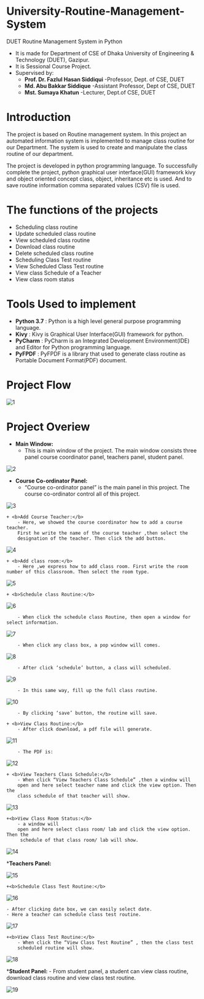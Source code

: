 # University-Routine-Management-System
DUET Routine Management System in Python

* It is made for Department of CSE of Dhaka University of Engineering & Technology (DUET), Gazipur.
* It is Sessional Course Project.
* Supervised by:
    - <b>Prof. Dr. Fazlul Hasan Siddiqui</b>
        -Professor, Dept. of CSE, DUET
    - <b>Md. Abu Bakkar Siddique</b>
        -Assistant Professor, Dept of CSE, DUET
    - <b>Mst. Sumaya Khatun</b>
        -Lecturer, Dept.of CSE, DUET


# Introduction
The project is based on Routine management system. In this project an automated information system is implemented to manage class routine for
our Department. The system is used to create and manipulate the class
routine of our department.

The project is developed in python programming language. To
successfully complete the project, python graphical user
interface(GUI) framework kivy and object oriented concept class, object,
inheritance etc is used. And to save routine information comma
separated values (CSV) file is used.


# The functions of the projects
* Scheduling class routine
* Update scheduled class routine
* View scheduled class routine
* Download class routine
* Delete scheduled class routine
* Scheduling Class Test routine
* View Scheduled Class Test routine
* View class Schedule of a Teacher
* View class room status


# Tools Used to implement
* <b>Python 3.7</b>
    : Python is a high level general purpose programming language.
* <b>Kivy</b>
    : Kivy is Graphical User Interface(GUI) framework for python.
* <b>PyCharm</b>
    : PyCharm is an Integrated Development Environment(IDE) and
Editor for Python programming language.
* <b>PyFPDF</b>
    : PyFPDF is a library that used to generate class routine as Portable Document Format(PDF) document.

# Project Flow
![1](https://github.com/PollobRay/University-Routine-Management-System/assets/96225924/5718c40c-df27-4413-a77e-ef43056acf52)


# Project Overiew
* <b>Main Window:</b>
  - This is main window of the project. The main window consists three
panel course coordinator panel, teachers panel, student panel.

![2](https://github.com/PollobRay/University-Routine-Management-System/assets/96225924/6f0c5a25-b73f-4897-a2d2-1c9ad3ef3199)

* <b>Course Co-ordinator Panel:</b>
  - “Course co-ordinator panel” is the main panel in this project. The
course co-ordinator control all of this project.

![3](https://github.com/PollobRay/University-Routine-Management-System/assets/96225924/ae7f956f-e1c4-4c89-95ef-889c76febf6f)

    + <b>Add Course Teacher:</b>
        - Here, we showed the course coordinator how to add a course teacher.
        First he write the name of the course teacher ,then select the
        designation of the teacher. Then click the add button.

![4](https://github.com/PollobRay/University-Routine-Management-System/assets/96225924/e2174e2f-4d09-4369-b3f1-919fe2fe38d6)

    + <b>Add class room:</b>
        - Here ,we express how to add class room. First write the room number of this classroom. Then select the room type.

![5](https://github.com/PollobRay/University-Routine-Management-System/assets/96225924/39c6f444-6a7a-4d29-880e-12a2b56154b6)

    + <b>Schedule class Routine:</b>
             
![6](https://github.com/PollobRay/University-Routine-Management-System/assets/96225924/af017605-9641-4054-b2c2-598bf3738603)

        - When click the schedule class Routine, then open a window for select information.

![7](https://github.com/PollobRay/University-Routine-Management-System/assets/96225924/18119f13-aae7-4f88-ac97-143cfce6c997)

        - When click any class box, a pop window will comes.

![8](https://github.com/PollobRay/University-Routine-Management-System/assets/96225924/8573472c-24f6-42ad-8063-300ab22b74c6)

        - After click ‘schedule’ button, a class will scheduled.

![9](https://github.com/PollobRay/University-Routine-Management-System/assets/96225924/754197b2-fbd3-4a1c-99a6-144106ce2548)

        - In this same way, fill up the full class routine.

![10](https://github.com/PollobRay/University-Routine-Management-System/assets/96225924/312ef90b-6453-4d43-9c8a-5fbd86e170eb)

        - By clicking ‘save’ button, the routine will save.

    + <b>View Class Routine:</b>
        - After click download, a pdf file will generate.

![11](https://github.com/PollobRay/University-Routine-Management-System/assets/96225924/b8b67d07-7922-42cc-8a98-18e35c753a8b)

        - The PDF is:

![12](https://github.com/PollobRay/University-Routine-Management-System/assets/96225924/f1da7f01-7cb0-4b58-9b00-accb89a74bd8)


    + <b>View Teachers Class Schedule:</b>
        - When click “View Teachers Class Schedule” ,then a window will
        open and here select teacher name and click the view option. Then the
        class schedule of that teacher will show.

![13](https://github.com/PollobRay/University-Routine-Management-System/assets/96225924/71da7cd3-c6bc-464c-b7ab-d6c2f34561af)

    +<b>View Class Room Status:</b>
        - a window will
        open and here select class room/ lab and click the view option. Then the
         schedule of that class room/ lab will show.
        
![14](https://github.com/PollobRay/University-Routine-Management-System/assets/96225924/64277f42-9eb1-4584-83de-c64a06f53924)

*<b>Teachers Panel:</b>
    
![15](https://github.com/PollobRay/University-Routine-Management-System/assets/96225924/d3542271-cb46-43d9-890b-367ce306395e)

    +<b>Schedule Class Test Routine:</b>
    
![16](https://github.com/PollobRay/University-Routine-Management-System/assets/96225924/7a3d0f32-708f-4d62-baec-78e6daff9942)

    - After clicking date box, we can easily select date.
    - Here a teacher can schedule class test routine.

![17](https://github.com/PollobRay/University-Routine-Management-System/assets/96225924/c986fd05-7223-4506-b39d-7bf67082a309)

    +<b>View Class Test Routine:</b>
        - When click the “View Class Test Routine” , then the class test
        scheduled routine will show.
        
![18](https://github.com/PollobRay/University-Routine-Management-System/assets/96225924/f8fbaafb-d4a7-459f-9a12-dd57371475e6)

*<b>Student Panel:</b>
    - From student panel, a student can view class routine, download class
        routine and view class test routine.
        
![19](https://github.com/PollobRay/University-Routine-Management-System/assets/96225924/436551e3-2d24-43a3-8273-eadcbf24660e)



    
    














    
